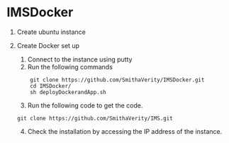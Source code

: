 # IMSDocker


1)	Create ubuntu instance
2)	Create Docker set up
    1.	Connect to the instance using putty
    2.	Run the following commands
    
    ```
        git clone https://github.com/SmithaVerity/IMSDocker.git 
        cd IMSDocker/
        sh deployDockerandApp.sh
    ```
    3.	Run the following code to get the code.

    ```
    git clone https://github.com/SmithaVerity/IMS.git
    ```

    4.	Check the installation by accessing the IP address of the instance.

